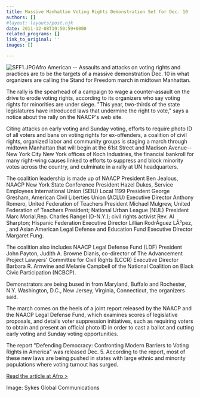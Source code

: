 ```yaml
---
title: Massive Manhattan Voting Rights Demonstration Set for Dec. 10
authors: []
#layout: layouts/post.njk
date: 2011-12-08T19:50:59+0000
related_programs: []
link_to_original: ''
images: []

---
```

![SFF1.JPG](/uploads/SFF1-thumb-240x160-286.jpg)Afro American -- Assaults and attacks on voting rights and practices are to be the targets of a massive demonstration Dec. 10 in what organizers are calling the Stand for Freedom march in midtown Manhattan.

The rally is the spearhead of a campaign to wage a counter-assault on the drive to erode voting rights, according to its organizers who say voting rights for minorities are under siege. "This year, two-thirds of the state legislatures have introduced laws that undermine the right to vote," says a notice about the rally on the NAACP's web site.

Citing attacks on early voting and Sunday voting, efforts to require photo ID of all voters and bans on voting rights for ex-offenders, a coalition of civil rights, organized labor and community groups is staging a march through midtown Manhattan that will begin at the 61st Street and Madison Avenue--New York City New York offices of Koch Industries, the financial bankroll for many right-wing causes linked to efforts to suppress and block minority votes across the country, and culminate in a rally at UN headquarters.

The coalition leadership is made up of NAACP President Ben Jealous, NAACP New York State Conference President Hazel Dukes, Service Employees International Union (SEIU) Local 1199 President George Gresham, American Civil Liberties Union (ACLU) Executive Director Anthony Romero, United Federation of Teachers President Michael Mulgrew, United Federation of Teachers President; National Urban League (NUL) President Marc Morial,Rep. Charles Rangel (D-N.Y.); civil rights activist Rev. Al Sharpton; Hispanic Federation Executive Director Lillian RodrÃ­guez LÃ³pez, , and Asian American Legal Defense and Education Fund Executive Director Margaret Fung.

The coalition also includes NAACP Legal Defense Fund (LDF) President John Payton, Judith A. Browne Dianis, co-director of The Advancement Project Lawyers' Committee for Civil Rights (LCCR) Executive Director Barbara R. Arnwine and Melanie Campbell of the National Coalition on Black Civic Participation (NCBCP).

Demonstrators are being bused in from Maryland, Buffalo and Rochester, N.Y. Washington, D.C., New Jersey, Virginia, Connecticut, the organizers said.

The march comes on the heels of a joint report released by the NAACP and the NAACP Legal Defense Fund, which examines scores of legislative proposals, and details voter suppression initiatives, such as requiring voters to obtain and present an official photo ID in order to cast a ballot and cutting early voting and Sunday voting opportunities.

The report "Defending Democracy: Confronting Modern Barriers to Voting Rights in America" was released Dec. 5. According to the report, most of these new laws are being pushed in states with large ethnic and minority populations where voting turnout has surged.

[Read the article at Afro >](https://www.afro.com/sections/news/national/story.htm?storyid=73342)

Image: Sykes Global Communications